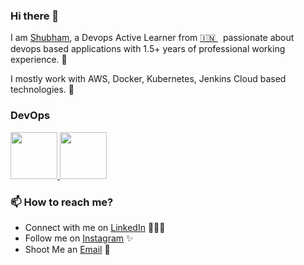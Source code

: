 ### Hi there 👋

<!--
**shubhamnigave/shubhamnigave** is a ✨ _special_ ✨ repository because its `README.md` (this file) appears on your GitHub profile.
-->

I am [Shubham](linkedin.com/in/shubham-nigave-5a293720b), a Devops Active Learner from [🇮🇳 ](https://en.wikipedia.org/wiki/India)&nbsp; passionate about devops based applications with 1.5+ years of professional working experience. 🎯

I mostly work with AWS, Docker, Kubernetes, Jenkins Cloud based technologies. 🚀
  
### DevOps
  
 <p float="left">
  <a href="https://m.do.co/c/3bc2250b7076" target="_blank" >
    <img src="https://raw.githubusercontent.com/itsksaurabh/itsksaurabh/master/assets/do.gif"  height="75" />
  </a> 
  <a href="https://aws.amazon.com/" target="_blank" >
    <img src="https://raw.githubusercontent.com/itsksaurabh/itsksaurabh/master/assets/aws.gif"  height="75" />
  </a>
 </p>
  

### 📫 How to reach me?

 - Connect with me on [LinkedIn](linkedin.com/in/shubham-nigave-5a293720b) 👨🏻‍💻
 - Follow me on [Instagram](https://instagram.com/tiger_4519?igshid=N3Q5aHE1cWRjenJ0) ✨
 - Shoot Me an [Email](mailto:nigave.shubham@gmail.com) 💌
